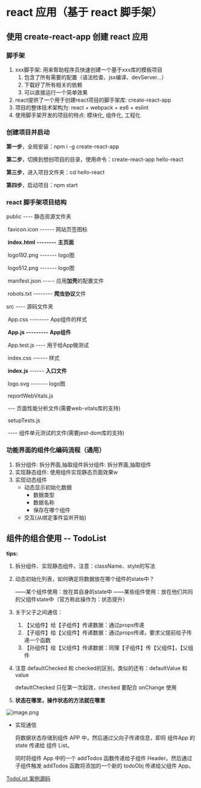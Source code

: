 # react 应用（基于 react 脚手架）

## 使用 create-react-app 创建 react 应用

### 脚手架

1. xxx脚手架: 用来帮助程序员快速创建一个基于xxx库的模板项目
   1. 包含了所有需要的配置（语法检查、jsx编译、devServer…）
   2. 下载好了所有相关的依赖
   3. 可以直接运行一个简单效果
2. react提供了一个用于创建react项目的脚手架库: create-react-app
3. 项目的整体技术架构为:  react + webpack + es6 + eslint
4. 使用脚手架开发的项目的特点: 模块化, 组件化, 工程化

### 创建项目并启动

**第一步**，全局安装：npm i -g create-react-app

**第二步**，切换到想创项目的目录，使用命令：create-react-app hello-react

**第三步**，进入项目文件夹：cd hello-react

**第四步**，启动项目：npm start

### react 脚手架项目结构

public ---- 静态资源文件夹

​		favicon.icon ------ 网站页签图标

​		**index.html** **--------** **主页面**

​		logo192.png ------- logo图

​		logo512.png ------- logo图

​		manifest.json ----- 应用**加壳**的配置文件

​		robots.txt -------- **爬虫协议**文件

src ---- 源码文件夹

​		App.css -------- App组件的样式

​		**App.js** **---------** **App组件**

​		App.test.js ---- 用于给App做测试

​		index.css ------ 样式

​		**index.js**  ------ **入口文件**

​		logo.svg ------- logo图

​		reportWebVitals.js

​			--- 页面性能分析文件(需要web-vitals库的支持)

​		setupTests.js

​			---- 组件单元测试的文件(需要jest-dom库的支持)

### 功能界面的组件化编码流程（通用）

1. 拆分组件: 拆分界面,抽取组件拆分组件: 拆分界面,抽取组件
2. 实现静态组件: 使用组件实现静态页面效果w
3. 实现动态组件
   - 动态显示初始化数据 
     - 数据类型
     - 数据名称
     - 保存在哪个组件
   - 交互(从绑定事件监听开始)

## 组件的组合使用 -- TodoList

**tips:**

1. 拆分组件、实现静态组件，注意：className、style的写法

2. 动态初始化列表，如何确定将数据放在哪个组件的state中？

   ——某个组件使用：放在其自身的state中
   		——某些组件使用：放在他们共同的父组件state中（官方称此操作为：状态提升）

3. 关于父子之间通信：

   1. 【父组件】给【子组件】传递数据：通过props传递
   2. 【子组件】给【父组件】传递数据：通过props传递，要求父提前给子传递一个函数
   3. 【孙组件】给【父组件】传递数据：同理【子组件】传【父组件】，【父组件

4. 注意 defaultChecked 和 checked的区别，类似的还有：defaultValue 和 value

   defaultChecked 只在第一次起效，checked 要配合 onChange 使用

5. **状态在哪里，操作状态的方法就在哪里**



![image.png](https://p9-juejin.byteimg.com/tos-cn-i-k3u1fbpfcp/b9324f855e314a4284ca7b2c1f81d1e8~tplv-k3u1fbpfcp-watermark.image?)

- 实现通信

  将数据状态存储到组件 APP 中，然后通过父向子传递信息，即将 组件App 的 state 传递给 组件 List。

  同时将组件 App 中的一个 addTodos 函数传递给子组件 Header。然后通过子组件触发 addTodos 函数将添加的一个新的 todoObj 传递给父组件 App。

[TodoList 案例源码]()